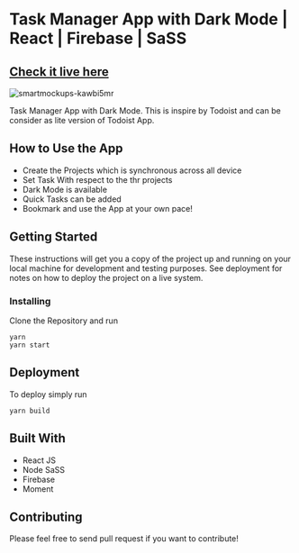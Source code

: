 # Task Manager App with Dark Mode | React | Firebase | SaSS

## [Check it live here](https://doistnow.netlify.app/)

<img src="https://i.ibb.co/pd3mS0p/smartmockups-kawbi5mr.png" alt="smartmockups-kawbi5mr" border="0">

Task Manager App with Dark Mode. This is inspire by Todoist and can be consider as lite version of Todoist App.

## How to Use the App

- Create the Projects which is synchronous across all device
- Set Task With respect to the thr projects
- Dark Mode is available
- Quick Tasks can be added
- Bookmark and use the App at your own pace!

## Getting Started

These instructions will get you a copy of the project up and running on your local machine for development and testing purposes. See deployment for notes on how to deploy the project on a live system.

### Installing

Clone the Repository and run

```
yarn
yarn start
```

## Deployment

To deploy simply run

```
yarn build
```

## Built With

- React JS
- Node SaSS
- Firebase
- Moment

## Contributing

Please feel free to send pull request if you want to contribute!
